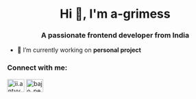 <h1 align="center">Hi 👋, I'm a-grimess</h1>
<h3 align="center">A passionate frontend developer from India</h3>

- 🔭 I’m currently working on **personal project**

<h3 align="left">Connect with me:</h3>
<p align="left">
<a href="https://instagram.com/ii.antvvnio_" target="blank"><img align="center" src="https://raw.githubusercontent.com/rahuldkjain/github-profile-readme-generator/master/src/images/icons/Social/instagram.svg" alt="ii.antvvnio_" height="30" width="40" /></a>
<a href="https://discord.gg/bajo_perfil.47" target="blank"><img align="center" src="https://raw.githubusercontent.com/rahuldkjain/github-profile-readme-generator/master/src/images/icons/Social/discord.svg" alt="bajo_perfil.47" height="30" width="40" /></a>
</p>


